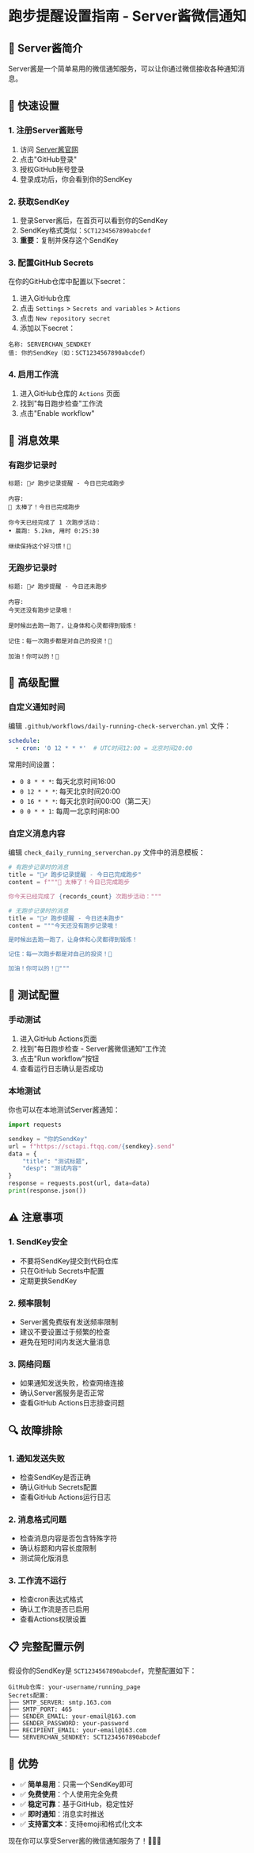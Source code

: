 # 跑步提醒设置指南 - Server酱微信通知

## 📱 Server酱简介

Server酱是一个简单易用的微信通知服务，可以让你通过微信接收各种通知消息。

## 🚀 快速设置

### 1. 注册Server酱账号

1. 访问 [Server酱官网](https://sct.ftqq.com/)
2. 点击"GitHub登录"
3. 授权GitHub账号登录
4. 登录成功后，你会看到你的SendKey

### 2. 获取SendKey

1. 登录Server酱后，在首页可以看到你的SendKey
2. SendKey格式类似：`SCT1234567890abcdef`
3. **重要**：复制并保存这个SendKey

### 3. 配置GitHub Secrets

在你的GitHub仓库中配置以下secret：

1. 进入GitHub仓库
2. 点击 `Settings` > `Secrets and variables` > `Actions`
3. 点击 `New repository secret`
4. 添加以下secret：

```
名称: SERVERCHAN_SENDKEY
值: 你的SendKey（如：SCT1234567890abcdef）
```

### 4. 启用工作流

1. 进入GitHub仓库的 `Actions` 页面
2. 找到"每日跑步检查"工作流
3. 点击"Enable workflow"

## 📱 消息效果

### 有跑步记录时
```
标题: 🏃‍♂️ 跑步记录提醒 - 今日已完成跑步

内容:
🎉 太棒了！今日已完成跑步

你今天已经完成了 1 次跑步活动：
• 晨跑: 5.2km, 用时 0:25:30

继续保持这个好习惯！💪
```

### 无跑步记录时
```
标题: 🏃‍♂️ 跑步提醒 - 今日还未跑步

内容:
今天还没有跑步记录哦！

是时候出去跑一跑了，让身体和心灵都得到锻炼！

记住：每一次跑步都是对自己的投资！💪

加油！你可以的！🚀
```

## 🔧 高级配置

### 自定义通知时间

编辑 `.github/workflows/daily-running-check-serverchan.yml` 文件：

```yaml
schedule:
  - cron: '0 12 * * *'  # UTC时间12:00 = 北京时间20:00
```

常用时间设置：
- `0 8 * * *`: 每天北京时间16:00
- `0 12 * * *`: 每天北京时间20:00
- `0 16 * * *`: 每天北京时间00:00（第二天）
- `0 0 * * 1`: 每周一北京时间8:00

### 自定义消息内容

编辑 `check_daily_running_serverchan.py` 文件中的消息模板：

```python
# 有跑步记录时的消息
title = "🏃‍♂️ 跑步记录提醒 - 今日已完成跑步"
content = f"""🎉 太棒了！今日已完成跑步

你今天已经完成了 {records_count} 次跑步活动："""

# 无跑步记录时的消息
title = "🏃‍♂️ 跑步提醒 - 今日还未跑步"
content = """今天还没有跑步记录哦！

是时候出去跑一跑了，让身体和心灵都得到锻炼！

记住：每一次跑步都是对自己的投资！💪

加油！你可以的！🚀"""
```

## 🧪 测试配置

### 手动测试

1. 进入GitHub Actions页面
2. 找到"每日跑步检查 - Server酱微信通知"工作流
3. 点击"Run workflow"按钮
4. 查看运行日志确认是否成功

### 本地测试

你也可以在本地测试Server酱通知：

```python
import requests

sendkey = "你的SendKey"
url = f"https://sctapi.ftqq.com/{sendkey}.send"
data = {
    "title": "测试标题",
    "desp": "测试内容"
}
response = requests.post(url, data=data)
print(response.json())
```

## ⚠️ 注意事项

### 1. SendKey安全
- 不要将SendKey提交到代码仓库
- 只在GitHub Secrets中配置
- 定期更换SendKey

### 2. 频率限制
- Server酱免费版有发送频率限制
- 建议不要设置过于频繁的检查
- 避免在短时间内发送大量消息

### 3. 网络问题
- 如果通知发送失败，检查网络连接
- 确认Server酱服务是否正常
- 查看GitHub Actions日志排查问题

## 🔍 故障排除

### 1. 通知发送失败
- 检查SendKey是否正确
- 确认GitHub Secrets配置
- 查看GitHub Actions运行日志

### 2. 消息格式问题
- 检查消息内容是否包含特殊字符
- 确认标题和内容长度限制
- 测试简化版消息

### 3. 工作流不运行
- 检查cron表达式格式
- 确认工作流是否已启用
- 查看Actions权限设置

## 📋 完整配置示例

假设你的SendKey是 `SCT1234567890abcdef`，完整配置如下：

```
GitHub仓库: your-username/running_page
Secrets配置:
├── SMTP_SERVER: smtp.163.com
├── SMTP_PORT: 465
├── SENDER_EMAIL: your-email@163.com
├── SENDER_PASSWORD: your-password
├── RECIPIENT_EMAIL: your-email@163.com
└── SERVERCHAN_SENDKEY: SCT1234567890abcdef
```

## 🎯 优势

- ✅ **简单易用**：只需一个SendKey即可
- ✅ **免费使用**：个人使用完全免费
- ✅ **稳定可靠**：基于GitHub，稳定性好
- ✅ **即时通知**：消息实时推送
- ✅ **支持富文本**：支持emoji和格式化文本

现在你可以享受Server酱的微信通知服务了！🏃‍♂️📱
